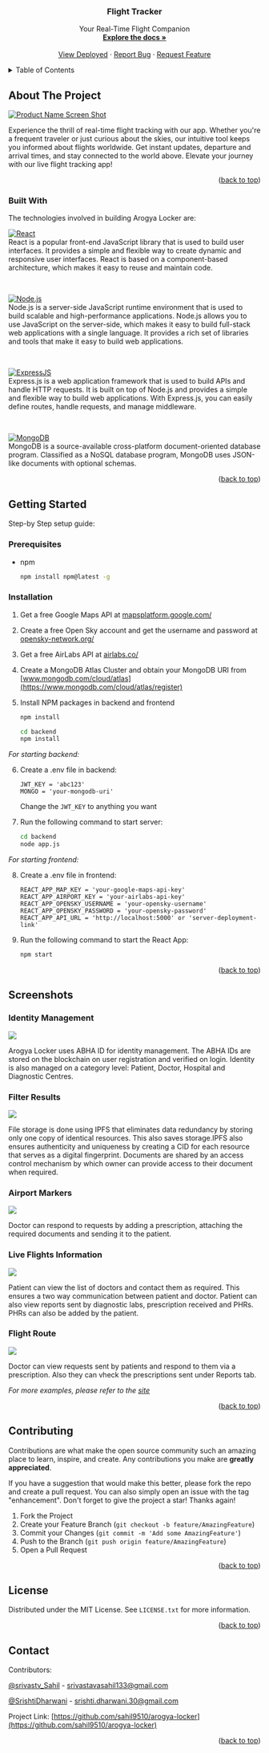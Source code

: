 <a name="readme-top"></a>

<!-- PROJECT LOGO -->
<br />
<div align="center">
  <h3 align="center">Flight Tracker</h3>

  <p align="center">
Your Real-Time Flight Companion
    <br />
    <a href="https://github.com/sahil9510/arogya-locker"><strong>Explore the docs »</strong></a>
    <br />
    <br />
    <a href="https://flight-tracker-one.vercel.app/">View Deployed</a>
    ·
    <a href="https://github.com/sahil9510/arogya-locker/issues">Report Bug</a>
    ·
    <a href="https://github.com/sahil9510/arogya-locker/issues">Request Feature</a>
  </p>
</div>

<!-- TABLE OF CONTENTS -->
<details>
  <summary>Table of Contents</summary>
  <ol>
    <li>
      <a href="#about-the-project">About The Project</a>
      <ul>
        <li><a href="#built-with">Built With</a></li>
      </ul>
    </li>
    <li>
      <a href="#getting-started">Getting Started</a>
      <ul>
        <li><a href="#prerequisites">Prerequisites</a></li>
        <li><a href="#installation">Installation</a></li>
      </ul>
    </li>
    <li><a href="#usage">Screenshots</a></li>
    <li><a href="#contributing">Contributing</a></li>
    <li><a href="#license">License</a></li>
    <li><a href="#contact">Contact</a></li>
  </ol>
</details>

<!-- ABOUT THE PROJECT -->

## About The Project

[![Product Name Screen Shot][product-screenshot]](https://flight-tracker-one.vercel.app/)

Experience the thrill of real-time flight tracking with our app. Whether you're a frequent traveler or just curious about the skies, our intuitive tool keeps you informed about flights worldwide. Get instant updates, departure and arrival times, and stay connected to the world above. Elevate your journey with our live flight tracking app!

<p align="right">(<a href="#readme-top">back to top</a>)</p>

### Built With

The technologies involved in building Arogya Locker are:

[![React][React.js]][React-url]
<br/>
React is a popular front-end JavaScript library that is used to build user interfaces. It provides a simple and flexible way to create dynamic and responsive user interfaces. React is based on a component-based architecture, which makes it easy to reuse and maintain code.

<br/>

[![Node.js][Node.js]][Node.js-url]
<br/>
Node.js is a server-side JavaScript runtime environment that is used to build scalable and high-performance applications. Node.js allows you to use JavaScript on the server-side, which makes it easy to build full-stack web applications with a single language. It provides a rich set of libraries and tools that make it easy to build web applications.

<br/>

[![ExpressJS][ExpressJS]][ExpressJS-url]
<br/>
Express.js is a web application framework that is used to build APIs and handle HTTP requests. It is built on top of Node.js and provides a simple and flexible way to build web applications. With Express.js, you can easily define routes, handle requests, and manage middleware.

<br />

[![MongoDB][MongoDB]][MongoDB-url]
<br/>
MongoDB is a source-available cross-platform document-oriented database program. Classified as a NoSQL database program, MongoDB uses JSON-like documents with optional schemas.
<br/>

<p align="right">(<a href="#readme-top">back to top</a>)</p>

<!-- GETTING STARTED -->

## Getting Started

Step-by Step setup guide:

### Prerequisites

- npm
  ```sh
  npm install npm@latest -g
  ```

### Installation

1. Get a free Google Maps API at [mapsplatform.google.com/](https://mapsplatform.google.com/)

2. Create a free Open Sky account and get the username and password at [opensky-network.org/](https://opensky-network.org/)

3. Get a free AirLabs API at [airlabs.co/](https://airlabs.co/)

4. Create a MongoDB Atlas Cluster and obtain your MongoDB URI from [www.mongodb.com/cloud/atlas](https://www.mongodb.com/cloud/atlas/register)
<!-- 7. In all three folders run:
   ```sh
   npm install --force
   ``` -->

5. Install NPM packages in backend and frontend

   ```sh
   npm install
   ```

   ```sh
   cd backend
   npm install
   ```

_For starting backend:_

6. Create a .env file in backend:

   ```
   JWT_KEY = 'abc123'
   MONGO = 'your-mongodb-uri'

   ```

   Change the `JWT_KEY` to anything you want

7. Run the following command to start server:
   ```sh
   cd backend
   node app.js
   ```

_For starting frontend:_

8. Create a .env file in frontend:

   ```
   REACT_APP_MAP_KEY = 'your-google-maps-api-key'
   REACT_APP_AIRPORT_KEY = 'your-airlabs-api-key'
   REACT_APP_OPENSKY_USERNAME = 'your-opensky-username'
   REACT_APP_OPENSKY_PASSWORD = 'your-opensky-password'
   REACT_APP_API_URL = 'http://localhost:5000' or 'server-deployment-link'

   ```

9. Run the following command to start the React App:

   ```sh
   npm start
   ```

   <p align="right">(<a href="#readme-top">back to top</a>)</p>

<!-- USAGE EXAMPLES -->

## Screenshots

### Identity Management

<img src="./public/login.png"/>
<br/>

Arogya Locker uses ABHA ID for identity management. The ABHA IDs are stored on the blockchain on user registration and verified on login. Identity is also managed on a category level: Patient, Doctor, Hospital and Diagnostic Centres.

### Filter Results

<img src="./public/filter.png"/>
<br/>

File storage is done using IPFS that eliminates data redundancy by storing only one copy of identical resources. This also saves storage.IPFS also ensures authenticity and uniqueness by creating a CID for each resource that serves as a digital fingerprint.
Documents are shared by an access control mechanism by which owner can provide access to their document when required.

### Airport Markers

<img src="./public/airport.png"/>
<br/>

Doctor can respond to requests by adding a prescription, attaching the required documents and sending it to the patient.

### Live Flights Information

<img src="./public/flight.png"/>
<br/>

Patient can view the list of doctors and contact them as required. This ensures a two way communication between patient and doctor. Patient can also view reports sent by diagnostic labs, prescription received and PHRs. PHRs can also be added by the patient.

### Flight Route

<img src="./public/line.png"/>
<br/>

Doctor can view requests sent by patients and respond to them via a prescription. Also they can vheck the prescriptions sent under Reports tab.

_For more examples, please refer to the [site](https://flight-tracker-one.vercel.app/)_

<p align="right">(<a href="#readme-top">back to top</a>)</p>

<!-- CONTRIBUTING -->

## Contributing

Contributions are what make the open source community such an amazing place to learn, inspire, and create. Any contributions you make are **greatly appreciated**.

If you have a suggestion that would make this better, please fork the repo and create a pull request. You can also simply open an issue with the tag "enhancement".
Don't forget to give the project a star! Thanks again!

1. Fork the Project
2. Create your Feature Branch (`git checkout -b feature/AmazingFeature`)
3. Commit your Changes (`git commit -m 'Add some AmazingFeature'`)
4. Push to the Branch (`git push origin feature/AmazingFeature`)
5. Open a Pull Request

<p align="right">(<a href="#readme-top">back to top</a>)</p>

<!-- LICENSE -->

## License

Distributed under the MIT License. See `LICENSE.txt` for more information.

<p align="right">(<a href="#readme-top">back to top</a>)</p>

<!-- CONTACT -->

## Contact

Contributors:

[@srivastv_Sahil](https://twitter.com/srivastv_Sahil) - srivastavasahil133@gmail.com

[@SrishtiDharwani](https://twitter.com/SrishtiDharwani) - srishti.dharwani.30@gmail.com

Project Link: [https://github.com/sahil9510/arogya-locker](https://github.com/sahil9510/arogya-locker)

<p align="right">(<a href="#readme-top">back to top</a>)</p>

<!-- MARKDOWN LINKS & IMAGES -->
<!-- https://www.markdownguide.org/basic-syntax/#reference-style-links -->

[contributors-shield]: https://img.shields.io/github/contributors/sahil9510/arogya-locker.svg?style=for-the-badge
[contributors-url]: https://github.com/sahil9510/arogya-locker/graphs/contributors
[forks-shield]: https://img.shields.io/github/forks/sahil9510/arogya-locker.svg?style=for-the-badge
[forks-url]: https://github.com/sahil9510/arogya-locker/network/members
[stars-shield]: https://img.shields.io/github/stars/sahil9510/arogya-locker.svg?style=for-the-badge
[stars-url]: https://github.com/sahil9510/arogya-locker/stargazers
[issues-shield]: https://img.shields.io/github/issues/sahil9510/arogya-locker?style=for-the-badge
[issues-url]: https://github.com/sahil9510/arogya-locker/issues
[license-shield]: https://img.shields.io/github/license/sahil9510/arogya-locker.svg?style=for-the-badge
[license-url]: https://github.com/sahil9510/arogya-locker/blob/main/LICENSE.txt
[linkedin-shield]: https://img.shields.io/badge/-LinkedIn-black.svg?style=for-the-badge&logo=linkedin&colorB=555
[linkedin-url]: https://www.linkedin.com/in/srishti-dharwani/
[product-screenshot]: public/home.png
[React.js]: https://img.shields.io/badge/React-20232A?style=for-the-badge&logo=react&logoColor=61DAFB
[React-url]: https://reactjs.org/
[Node.js]: https://img.shields.io/badge/Node.js-68A063?style=for-the-badge&logo=nodedotjs&logoColor=3C873A
[Node.js-url]: https://nodejs.org/en
[ExpressJS]: https://img.shields.io/badge/ExpressJS-white?style=for-the-badge&logo=express&logoColor=black
[ExpressJS-url]: https://expressjs.com/
[MongoDB]: https://img.shields.io/badge/Mongo%20DB-000000?style=for-the-badge&logo=mongodb&logoColor=00ed64
[MongoDB-url]: https://www.mongodb.com/

